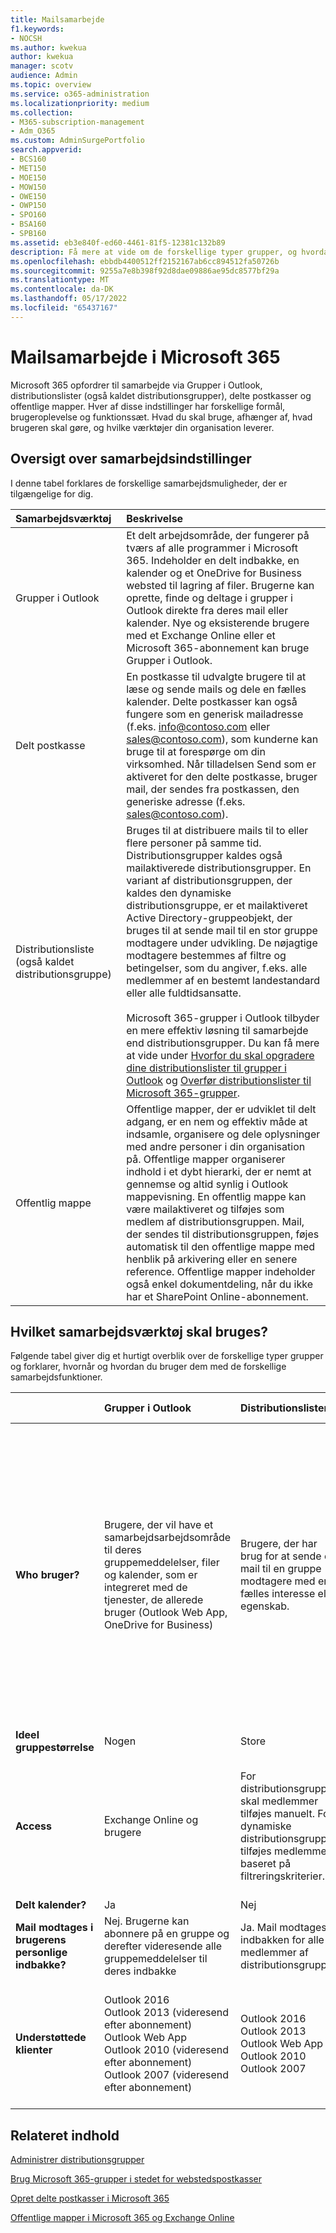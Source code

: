 ```yaml
---
title: Mailsamarbejde
f1.keywords:
- NOCSH
ms.author: kwekua
author: kwekua
manager: scotv
audience: Admin
ms.topic: overview
ms.service: o365-administration
ms.localizationpriority: medium
ms.collection:
- M365-subscription-management
- Adm_O365
ms.custom: AdminSurgePortfolio
search.appverid:
- BCS160
- MET150
- MOE150
- MOW150
- OWE150
- OWP150
- SPO160
- BSA160
- SPB160
ms.assetid: eb3e840f-ed60-4461-81f5-12381c132b89
description: Få mere at vide om de forskellige typer grupper, og hvordan du bruger dem med de forskellige samarbejdsfunktioner i Microsoft 365.
ms.openlocfilehash: ebbdb4400512ff2152167ab6cc894512fa50726b
ms.sourcegitcommit: 9255a7e8b398f92d8dae09886ae95dc8577bf29a
ms.translationtype: MT
ms.contentlocale: da-DK
ms.lasthandoff: 05/17/2022
ms.locfileid: "65437167"
---
```

# <a name="email-collaboration-in-microsoft-365"></a>Mailsamarbejde i Microsoft 365

Microsoft 365 opfordrer til samarbejde via Grupper i Outlook, distributionslister (også kaldet distributionsgrupper), delte postkasser og offentlige mapper. Hver af disse indstillinger har forskellige formål, brugeroplevelse og funktionssæt. Hvad du skal bruge, afhænger af, hvad brugeren skal gøre, og hvilke værktøjer din organisation leverer.
  
## <a name="summary-of-collaboration-options"></a>Oversigt over samarbejdsindstillinger

I denne tabel forklares de forskellige samarbejdsmuligheder, der er tilgængelige for dig.

|**Samarbejdsværktøj**|**Beskrivelse**|
|:-----|:-----|
|Grupper i Outlook  <br/> |Et delt arbejdsområde, der fungerer på tværs af alle programmer i Microsoft 365. Indeholder en delt indbakke, en kalender og et OneDrive for Business websted til lagring af filer. Brugerne kan oprette, finde og deltage i grupper i Outlook direkte fra deres mail eller kalender. Nye og eksisterende brugere med et Exchange Online eller et Microsoft 365-abonnement kan bruge Grupper i Outlook.  <br/> |
|Delt postkasse  <br/> |En postkasse til udvalgte brugere til at læse og sende mails og dele en fælles kalender. Delte postkasser kan også fungere som en generisk mailadresse (f.eks. info@contoso.com eller sales@contoso.com), som kunderne kan bruge til at forespørge om din virksomhed. Når tilladelsen Send som er aktiveret for den delte postkasse, bruger mail, der sendes fra postkassen, den generiske adresse (f.eks. sales@contoso.com).  <br/> |
|Distributionsliste (også kaldet distributionsgruppe)  <br/> |Bruges til at distribuere mails til to eller flere personer på samme tid. Distributionsgrupper kaldes også mailaktiverede distributionsgrupper. En variant af distributionsgruppen, der kaldes den dynamiske distributionsgruppe, er et mailaktiveret Active Directory-gruppeobjekt, der bruges til at sende mail til en stor gruppe modtagere under udvikling. De nøjagtige modtagere bestemmes af filtre og betingelser, som du angiver, f.eks. alle medlemmer af en bestemt landestandard eller alle fuldtidsansatte.   <br/><br/> Microsoft 365-grupper i Outlook tilbyder en mere effektiv løsning til samarbejde end distributionsgrupper. Du kan få mere at vide under [Hvorfor du skal opgradere dine distributionslister til grupper i Outlook](https://support.microsoft.com/office/7fb3d880-593b-4909-aafa-950dd50ce188) og [Overfør distributionslister til Microsoft 365-grupper](../manage/upgrade-distribution-lists.md).  <br/> |
|Offentlig mappe  <br/> |Offentlige mapper, der er udviklet til delt adgang, er en nem og effektiv måde at indsamle, organisere og dele oplysninger med andre personer i din organisation på. Offentlige mapper organiserer indhold i et dybt hierarki, der er nemt at gennemse og altid synlig i Outlook mappevisning. En offentlig mappe kan være mailaktiveret og tilføjes som medlem af distributionsgruppen. Mail, der sendes til distributionsgruppen, føjes automatisk til den offentlige mappe med henblik på arkivering eller en senere reference. Offentlige mapper indeholder også enkel dokumentdeling, når du ikke har et SharePoint Online-abonnement.  <br/> |
   
## <a name="which-collaboration-tool-to-use"></a>Hvilket samarbejdsværktøj skal bruges?

Følgende tabel giver dig et hurtigt overblik over de forskellige typer grupper og forklarer, hvornår og hvordan du bruger dem med de forskellige samarbejdsfunktioner.
  

||**Grupper i Outlook**|**Distributionslister**|**Delte postkasser**|**Offentlige mapper**|
|:-----|:-----|:-----|:-----|:-----|
|**Who bruger?** <br/> |Brugere, der vil have et samarbejdsarbejdsområde til deres gruppemeddelelser, filer og kalender, som er integreret med de tjenester, de allerede bruger (Outlook Web App, OneDrive for Business)  <br/> |Brugere, der har brug for at sende en mail til en gruppe modtagere med en fælles interesse eller egenskab.  <br/> |Delte postkasser er en god måde at håndtere spørgsmål om kundemails på, fordi flere personer i organisationen kan dele ansvaret for at overvåge postkassen og besvare forespørgsler. Dine kundespørgsmål får hurtigere svar, og relaterede mails gemmes alle i én postkasse.  <br/><br/> Stedfortrædere, der arbejder på vegne af en virtuel identitet, f.eks. support@contoso.com. Delgates kan svare på mail som det delte postkasse-id.  <br/> |Med de rette tilladelser kan alle i din organisation få adgang til og søge i offentlige mapper. De er ideelle til arkivering af mails eller til deling af dokumenter.  <br/> |
|**Ideel gruppestørrelse** <br/> |Nogen  <br/> |Store  <br/> |Lille  <br/> |Store  <br/> |
|**Access** <br/> |Exchange Online og brugere  <br/> |For distributionsgrupper skal medlemmer tilføjes manuelt. For dynamiske distributionsgrupper tilføjes medlemmer baseret på filtreringskriterier.  <br/> |Brugerne kan få tildelt tilladelsen Fuld adgang og/eller Send som. Hvis brugerne har fået tildelt tilladelsen Fuld adgang, skal de også føje den delte postkasse til deres Outlook profil for at få adgang til den delte postkasse.  <br/> |Tilgængelig for alle i din organisation  <br/> |
|**Delt kalender?** <br/> |Ja  <br/> |Nej  <br/> |Ja  <br/> |Ja  <br/> |
|**Mail modtages i brugerens personlige indbakke?** <br/> |Nej. Brugerne kan abonnere på en gruppe og derefter videresende alle gruppemeddelelser til deres indbakke  <br/> |Ja. Mail modtages i indbakken for alle medlemmer af distributionsgruppen.  <br/> |Nej. Mail modtages i indbakken for den delte postkasse.  <br/> |Nej. Mail modtages i den offentlige mappe.  <br/> |
|**Understøttede klienter** <br/> | Outlook 2016  <br/>  Outlook 2013 (videresend efter abonnement)  <br/>  Outlook Web App  <br/>  Outlook 2010 (videresend efter abonnement)  <br/>  Outlook 2007 (videresend efter abonnement)  <br/> | Outlook 2016  <br/>  Outlook 2013  <br/>  Outlook Web App  <br/>  Outlook 2010  <br/>  Outlook 2007  <br/> | Outlook 2016  <br/>  Outlook 2013  <br/>  Outlook Web App  <br/>  Outlook 2010  <br/>  Outlook 2007  <br/> | Outlook 2016  <br/>  Outlook 2013  <br/>  Outlook Web App  <br/>  Outlook 2010  <br/>  Outlook 2007  <br/> |

## <a name="related-content"></a>Relateret indhold

[Administrer distributionsgrupper](/exchange/recipients-in-exchange-online/manage-distribution-groups/manage-distribution-groups)
    
[Brug Microsoft 365-grupper i stedet for webstedspostkasser](https://support.microsoft.com/office/737d6b1f-67cc-41fe-8db8-f2d09dd1673b)
    
[Opret delte postkasser i Microsoft 365](create-a-shared-mailbox.md)
    
[Offentlige mapper i Microsoft 365 og Exchange Online](/exchange/collaboration-exo/public-folders/public-folders)
